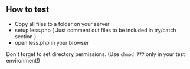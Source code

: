 ## How to test

- Copy all files to a folder on your server
- setup less.php ( Just comment out files to be included in try/catch section )
- open less.php in your browser


Don't forget to set directory permissions. (Use `chmod 777` only in your test environment!)